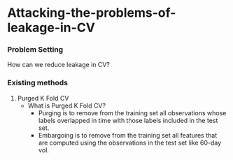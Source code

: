 # Attacking-the-problems-of-leakage-in-CV

### Problem Setting  
How can we reduce leakage in CV?
### Existing methods
1. Purged K Fold CV  
   - What is Purged K Fold CV?
     - Purging is to remove from the training set all observations whose labels overlapped in time with those labels included in the test set.
     - Embargoing is to remove from the training set all features that are computed using the observations in the test set like 60-day vol. 
